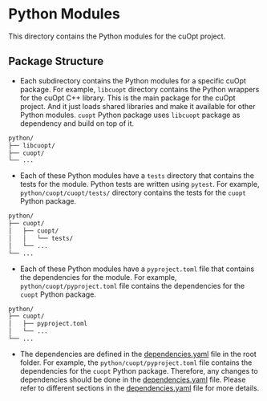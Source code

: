 # Python Modules

This directory contains the Python modules for the cuOpt project.

## Package Structure

- Each subdirectory contains the Python modules for a specific cuOpt package. For example, `libcuopt` directory contains the Python wrappers for the cuOpt C++ library. This is the main package for the cuOpt project. And it just loads shared libraries and make it available for other Python modules. `cuopt` Python package uses `libcuopt` package as dependency and build on top of it.

```bash
python/
├── libcuopt/
├── cuopt/
└── ...
```
- Each of these Python modules have a `tests` directory that contains the tests for the module. Python tests are written using `pytest`. For example, `python/cuopt/cuopt/tests/` directory contains the tests for the `cuopt` Python package.

```bash
python/
├── cuopt/
│   ├── cuopt/
│   │   └── tests/
│   └── ...
└── ...
```

- Each of these Python modules have a `pyproject.toml` file that contains the dependencies for the module. For example, `python/cuopt/pyproject.toml` file contains the dependencies for the `cuopt` Python package.

```bash
python/
├── cuopt/
│   ├── pyproject.toml
│   └── ...
└── ...
```

- The dependencies are defined in the [dependencies.yaml](../dependencies.yaml) file in the root folder. For example, the `python/cuopt/pyproject.toml` file contains the dependencies for the `cuopt` Python package. Therefore, any changes to dependencies should be done in the [dependencies.yaml](../dependencies.yaml) file. Please refer to different sections in the [dependencies.yaml](../dependencies.yaml) file for more details.
